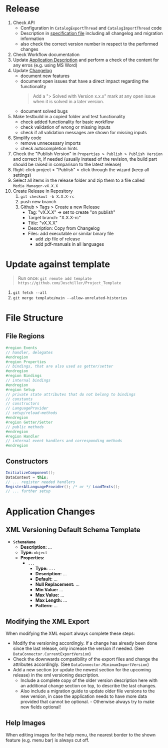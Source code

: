 # Release

1. Check API
   - Configuration in `CatalogExportThread` and `CatalogImportThread` code
   - Description in [specification file](./XML-API.md) including all changelog and migration information
   - also check the correct version number in respect to the performed changes
2. Check Workflow documentation
3. Update [Application Description](./docs/Application%20Description.md) and perform a check of the content for any erros (e.g. using MS Word)
4. Update [Changelog](./Changelog.md)
   - document new features
   - document open issues that have a direct impact regarding the functionality
     > Add a "> Solved with Version x.x.x" mark at any open issue when it is solved in a later version.
   - document solved bugs
5. Make testbuild in a copied folder and test functionality
   - check added functionality for basic workflow
   - check validation of wrong or missing inputs
   - check if all validation messages are shown for missing inputs
6. Simplify code
   - remove unnecessary imports
   - check autocompletion hints
7. Check the "Publish Version" in `Properties > Publish > Publish Version` and correct it, if needed (usually instead of the revision, the build part should be raised in comparison to the latest release)
8. Right-click project > "Publish" > click through the wizard (keep all settings)
9. Select all items in the release folder and zip them to a file called `Media_Manager-vX.X.X`
10. Create Release in Repository
    1. `git checkout -b X.X.X-rc`
    2. push new branch
    3. Github > Tags > Create a new Release
       - Tag: "vX.X.X" -> set to create "on publish"
       - Target branch: "X.X.X-rc"
       - Title: "vX.X.X"
       - Description: Copy from Changelog
       - Files: add executable or similar binary file
         - add zip file of release
         - add pdf-manuals in all languages

# Update against template

> Run once: `git remote add template https://github.com/Joschiller/Project_Template`

1. `git fetch --all`
2. `git merge template/main --allow-unrelated-histories`

# File Structure

## File Regions

```c#
#region Events
// handler, delegates
#endregion
#region Properties
// bindings, that are also used as getter/setter
#endregion
#region Bindings
// internal bindings
#endregion
#region Setup
// private state attributes that do not belong to bindings
// constants
// constructors
// LanguageProvider
// setup/reload-methods
#endregion
#region Getter/Setter
// public methods
#endregion
#region Handler
// internal event handlers and corresponding methods
#endregion
```

## Constructors

```c#
InitializeComponent();
DataContext = this;
// ... register needed handlers
RegisterAtLanguageProvider(); /* or */ LoadTexts();
// ... further setup
```

# Application Changes

## XML Versioning Default Schema Template

- <b>`SchemaName`</b>
  - <b>Description:</b> ...
  - <b>Type:</b> `object`
  - <b>Properties:</b>
    - `...`
      - <b>Type:</b> `...`
      - <b>Description:</b> ...
      - <b>Default:</b> ...
      - <b>Null Replacement:</b> ...
      - <b>Min Value:</b> ...
      - <b>Max Value:</b> ...
      - <b>Max Length:</b> ...
      - <b>Pattern:</b> ...

## Modifying the XML Export

When modifying the XML export always complete these steps:

- Modify the versioning accordingly. If a change has already been done since the last release, only increase the version if needed. (See `DataConnector.CurrentExportVersion`)
- Check the downwards compatibility of the export files and change the attributes accordingly. (See `DataConnector.MinimumImportVersion`)
- Add a new section (or update the newest section for the upcoming release) in the xml versioning description.
  - Include a complete copy of the older version description here with an additional change section on top, to describe the last changes.
  - Also include a migration guide to update older file versions to the new version, in case the application needs to have more data provided that cannot be optional. - Otherwise always try to make new fields optional!

## Help Images

When editing images for the help menu, the nearest border to the shown feature (e.g. menu bar) is always cut off.
